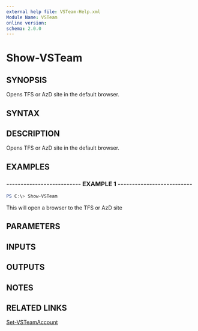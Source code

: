 ```yaml
---
external help file: VSTeam-Help.xml
Module Name: VSTeam
online version:
schema: 2.0.0
---
```


# Show-VSTeam

## SYNOPSIS

Opens TFS or AzD site in the default browser.

## SYNTAX

## DESCRIPTION

Opens TFS or AzD site in the default browser.

## EXAMPLES

### -------------------------- EXAMPLE 1 --------------------------

```PowerShell
PS C:\> Show-VSTeam
```

This will open a browser to the TFS or AzD site

## PARAMETERS

## INPUTS

## OUTPUTS

## NOTES

## RELATED LINKS

[Set-VSTeamAccount](Set-VSTeamAccount.md)

